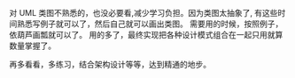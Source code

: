  对 UML 类图不熟悉的，也没必要看,减少学习负担。因为类图太抽象了, 有这些时间熟悉写例子就可以了，然后自己就可以画出类图。
 需要用的时候，按照例子，依葫芦画瓢就可以了。
 用的多了，最终实现把各种设计模式组合在一起只用就算数量掌握了。
 
再多看看，多练习，结合架构设计等等，达到精通的地步。
